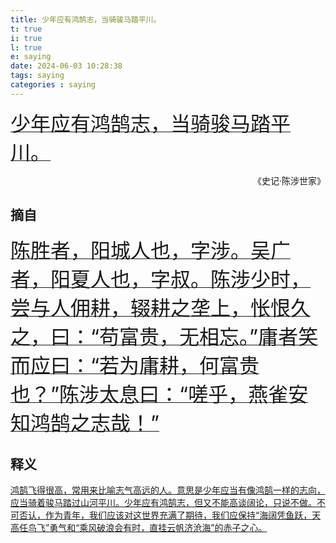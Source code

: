```yaml
---
title: 少年应有鸿鹄志，当骑骏马踏平川。
t: true
i: true
l: true
e: saying
date: 2024-06-03 10:28:38
tags: saying
categories : saying
---
```



<p><u><font size="6"> 少年应有鸿鹄志，当骑骏马踏平川。</font></u><p>
                            <p align="right">《史记·陈涉世家》</p>

## 摘自

<p><u><font size="6">陈胜者，阳城人也，字涉。吴广者，阳夏人也，字叔。陈涉少时，尝与人佣耕，辍耕之垄上，怅恨久之，曰：“苟富贵，无相忘。”庸者笑而应曰：“若为庸耕，何富贵也？”陈涉太息曰：“嗟乎，燕雀安知鸿鹄之志哉！”</font></u><p>


## 释义

<p><u>鸿鹄飞得很高，常用来比喻志气高远的人。意思是少年应当有像鸿鹄一样的志向，应当骑着骏马踏过山河平川。少年应有鸿鹄志，但又不能高谈阔论，只说不做。不可否认，作为青年，我们应该对这世界充满了期待，我们应保持“海阔凭鱼跃，天高任鸟飞”勇气和“乘风破浪会有时，直挂云帆济沧海”的赤子之心。</u><p>